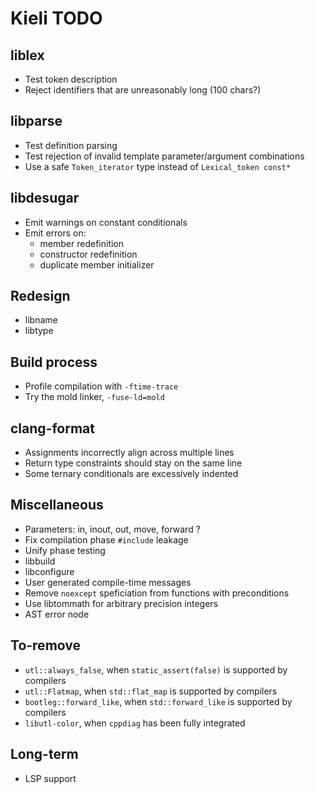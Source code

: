 # Kieli TODO

## liblex
- Test token description
- Reject identifiers that are unreasonably long (100 chars?)

## libparse
- Test definition parsing
- Test rejection of invalid template parameter/argument combinations
- Use a safe `Token_iterator` type instead of `Lexical_token const*`

## libdesugar
- Emit warnings on constant conditionals
- Emit errors on:
    - member redefinition
    - constructor redefinition
    - duplicate member initializer

## Redesign
- libname
- libtype

## Build process
- Profile compilation with `-ftime-trace`
- Try the mold linker, `-fuse-ld=mold`

## clang-format
- Assignments incorrectly align across multiple lines
- Return type constraints should stay on the same line
- Some ternary conditionals are excessively indented

## Miscellaneous
- Parameters: in, inout, out, move, forward ?
- Fix compilation phase `#include` leakage
- Unify phase testing
- libbuild
- libconfigure
- User generated compile-time messages
- Remove `noexcept` speficiation from functions with preconditions
- Use libtommath for arbitrary precision integers
- AST error node

## To-remove
- `utl::always_false`, when `static_assert(false)` is supported by compilers
- `utl::Flatmap`, when `std::flat_map` is supported by compilers
- `bootleg::forward_like`, when `std::forward_like` is supported by compilers
- `libutl-color`, when `cppdiag` has been fully integrated

## Long-term
- LSP support
